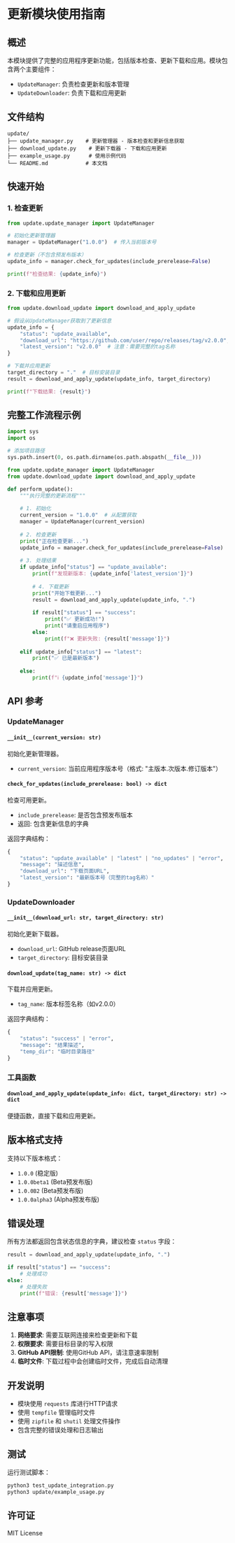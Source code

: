 # 更新模块使用指南

## 概述

本模块提供了完整的应用程序更新功能，包括版本检查、更新下载和应用。模块包含两个主要组件：

- `UpdateManager`: 负责检查更新和版本管理
- `UpdateDownloader`: 负责下载和应用更新

## 文件结构

```
update/
├── update_manager.py    # 更新管理器 - 版本检查和更新信息获取
├── download_update.py    # 更新下载器 - 下载和应用更新
├── example_usage.py      # 使用示例代码
└── README.md            # 本文档
```

## 快速开始

### 1. 检查更新

```python
from update.update_manager import UpdateManager

# 初始化更新管理器
manager = UpdateManager("1.0.0")  # 传入当前版本号

# 检查更新（不包含预发布版本）
update_info = manager.check_for_updates(include_prerelease=False)

print(f"检查结果: {update_info}")
```

### 2. 下载和应用更新

```python
from update.download_update import download_and_apply_update

# 假设从UpdateManager获取到了更新信息
update_info = {
    "status": "update_available",
    "download_url": "https://github.com/user/repo/releases/tag/v2.0.0",
    "latest_version": "v2.0.0"  # 注意：需要完整的tag名称
}

# 下载并应用更新
target_directory = "."  # 目标安装目录
result = download_and_apply_update(update_info, target_directory)

print(f"下载结果: {result}")
```

## 完整工作流程示例

```python
import sys
import os

# 添加项目路径
sys.path.insert(0, os.path.dirname(os.path.abspath(__file__)))

from update.update_manager import UpdateManager
from update.download_update import download_and_apply_update

def perform_update():
    """执行完整的更新流程"""
    
    # 1. 初始化
    current_version = "1.0.0"  # 从配置获取
    manager = UpdateManager(current_version)
    
    # 2. 检查更新
    print("正在检查更新...")
    update_info = manager.check_for_updates(include_prerelease=False)
    
    # 3. 处理结果
    if update_info["status"] == "update_available":
        print(f"发现新版本: {update_info['latest_version']}")
        
        # 4. 下载更新
        print("开始下载更新...")
        result = download_and_apply_update(update_info, ".")
        
        if result["status"] == "success":
            print("✅ 更新成功!")
            print("请重启应用程序")
        else:
            print(f"❌ 更新失败: {result['message']}")
            
    elif update_info["status"] == "latest":
        print("✅ 已是最新版本")
        
    else:
        print(f"ℹ️ {update_info['message']}")
```

## API 参考

### UpdateManager

#### `__init__(current_version: str)`
初始化更新管理器。

- `current_version`: 当前应用程序版本号（格式: "主版本.次版本.修订版本"）

#### `check_for_updates(include_prerelease: bool) -> dict`
检查可用更新。

- `include_prerelease`: 是否包含预发布版本
- 返回: 包含更新信息的字典

返回字典结构：
```python
{
    "status": "update_available" | "latest" | "no_updates" | "error",
    "message": "描述信息",
    "download_url": "下载页面URL",
    "latest_version": "最新版本号（完整的tag名称）"
}
```

### UpdateDownloader

#### `__init__(download_url: str, target_directory: str)`
初始化更新下载器。

- `download_url`: GitHub release页面URL
- `target_directory`: 目标安装目录

#### `download_update(tag_name: str) -> dict`
下载并应用更新。

- `tag_name`: 版本标签名称（如v2.0.0）

返回字典结构：
```python
{
    "status": "success" | "error",
    "message": "结果描述",
    "temp_dir": "临时目录路径"
}
```

### 工具函数

#### `download_and_apply_update(update_info: dict, target_directory: str) -> dict`
便捷函数，直接下载和应用更新。

## 版本格式支持

支持以下版本格式：
- `1.0.0` (稳定版)
- `1.0.0beta1` (Beta预发布版)
- `1.0.0B2` (Beta预发布版)
- `1.0.0alpha3` (Alpha预发布版)

## 错误处理

所有方法都返回包含状态信息的字典，建议检查 `status` 字段：

```python
result = download_and_apply_update(update_info, ".")

if result["status"] == "success":
    # 处理成功
else:
    # 处理失败
    print(f"错误: {result['message']}")
```

## 注意事项

1. **网络要求**: 需要互联网连接来检查更新和下载
2. **权限要求**: 需要目标目录的写入权限
3. **GitHub API限制**: 使用GitHub API，请注意速率限制
4. **临时文件**: 下载过程中会创建临时文件，完成后自动清理

## 开发说明

- 模块使用 `requests` 库进行HTTP请求
- 使用 `tempfile` 管理临时文件
- 使用 `zipfile` 和 `shutil` 处理文件操作
- 包含完整的错误处理和日志输出

## 测试

运行测试脚本：
```bash
python3 test_update_integration.py
python3 update/example_usage.py
```

## 许可证

MIT License
